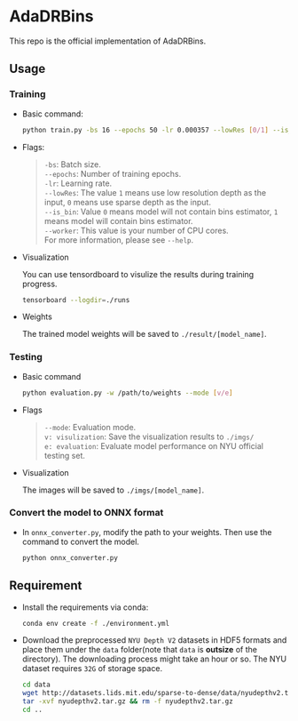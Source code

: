 <!-- 
Author: Hsuan Tsai
Email:  hsuantsai0114@gmail.com
Note:   If you want to see this repo on GitHub, please contact to Hsuan Tsai for authentication 
-->

# AdaDRBins

This repo is the official implementation of AdaDRBins.


## Usage

### Training

* Basic command:

    ```bash
    python train.py -bs 16 --epochs 50 -lr 0.000357 --lowRes [0/1] --is_bin [1/0] --workers [num_worker]
    ```

* Flags:
  
    >`-bs`: Batch size.\
    `--epochs`: Number of training epochs.\
    `-lr`:  Learning rate.\
    `--lowRes`: The value `1` means use low resolution depth as the input, `0` means use sparse depth as the input.\
    `--is_bin`: Value `0` means model will not contain bins estimator, `1` means model will contain bins estimator.\
    `--worker`: This value is your number of CPU cores.\
    For more information, please see `--help`.


* Visualization

    You can use tensordboard to visulize the results during training progress.

    ```bash
    tensorboard --logdir=./runs
    ```

* Weights

    The trained model weights will be saved to `./result/[model_name]`.

### Testing

* Basic command
    ```bash
    python evaluation.py -w /path/to/weights --mode [v/e]
    ```

* Flags

    >`--mode`: Evaluation mode.\
    `v: visulization`: Save the visualization results to `./imgs/`\
    `e: evaluation`: Evaluate model performance on NYU official testing set.

* Visualization

    The images will be saved to `./imgs/[model_name]`.

### Convert the model to ONNX format

* In `onnx_converter.py`, modify the path to your weights. Then use the command to convert the model.

    ```bash
    python onnx_converter.py
    ```

## Requirement

* Install the requirements via conda:

    ```bash
    conda env create -f ./environment.yml
    ```

* Download the preprocessed `NYU Depth V2` datasets in HDF5 formats and place them under the `data` folder(note that `data` is **outsize** of the directory). The downloading process might take an hour or so. The NYU dataset requires `32G` of storage space.
  
    ```bash
    cd data
    wget http://datasets.lids.mit.edu/sparse-to-dense/data/nyudepthv2.tar.gz 
    tar -xvf nyudepthv2.tar.gz && rm -f nyudepthv2.tar.gz 
    cd ..
    ```
